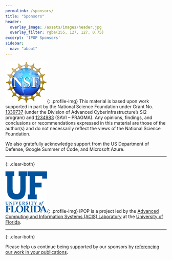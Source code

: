 ```yaml
---
permalink: /sponsors/
title: "Sponsors"
header:
  overlay_image: /assets/images/header.jpg
  overlay_filter: rgba(255, 127, 127, 0.75)
excerpt: 'IPOP Sponsors'
sidebar:
  nav: "about"
---
```

![NSF Logo](../assets/images/nsf.png){: .profile-img} This material is based upon work supported in part by the National Science Foundation under Grant No. [1339737] (under the Division of Advanced Cyberinfrastructure’s SI2 program) and [1234983] (SAVI – PRAGMA). Any opinions, findings, and conclusions or recommendations expressed in this material are those of the author(s) and do not necessarily reflect the views of the National Science Foundation.

We also gratefully acknowledge support from the US Department of Defense, Google Summer of Code, and Microsoft Azure.

---
{: .clear-both}

![UF Logo](../assets/images/uf.png){: .profile-img} IPOP is a project led by the [Advanced Computing and Information Systems (ACIS) Laboratory] at the [University of Florida].

---
{: .clear-both}

Please help us continue being supported by our sponsors by [referencing our work in your publications].

[1339737]: http://nsf.gov/awardsearch/showAward?AWD_ID=1339737
[1234983]: http://nsf.gov/awardsearch/showAward?AWD_ID=1234983
[Advanced Computing and Information Systems (ACIS) Laboratory]: https://www.acis.ufl.edu/
[University of Florida]: https://www.ufl.edu/
[referencing our work in your publications]: ../publications/
